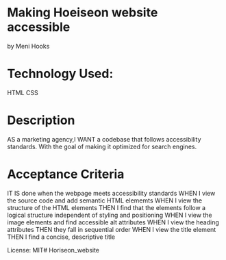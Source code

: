 # Making Hoeiseon website accessible
by Meni Hooks

# Technology Used:
HTML
CSS

# Description
AS a marketing agency,I WANT a codebase that follows accessibility standards.
With the goal of making it optimized for search engines.

# Acceptance Criteria
IT IS done when the webpage meets accessibility standards
WHEN I view the source code and add semantic HTML elememts
WHEN I view the structure of the HTML elements
THEN I find that the elements follow a logical structure independent of styling and positioning
WHEN I view the image elements and find accessible alt attributes
WHEN I view the heading attributes
THEN they fall in sequential order
WHEN I view the title element
THEN I find a concise, descriptive title


License:
MIT# Horiseon_website
